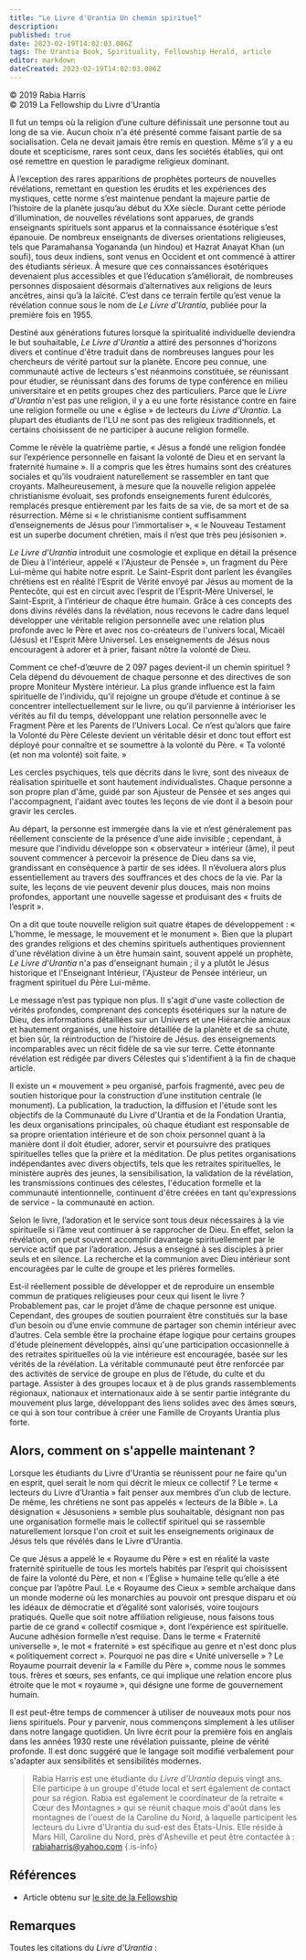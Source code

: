 ```yaml
---
title: "Le Livre d'Urantia Un chemin spirituel"
description: 
published: true
date: 2023-02-19T14:02:03.086Z
tags: The Urantia Book, Spirituality, Fellowship Herald, article
editor: markdown
dateCreated: 2023-02-19T14:02:03.086Z
---
```


<p class="v-card v-sheet theme--light grey lighten-3 px-2">© 2019 Rabia Harris<br>© 2019 La Fellowship du Livre d'Urantia</p>


Il fut un temps où la religion d’une culture définissait une personne tout au long de sa vie. Aucun choix n'a été présenté comme faisant partie de sa socialisation. Cela ne devait jamais être remis en question. Même s’il y a eu doute et scepticisme, rares sont ceux, dans les sociétés établies, qui ont osé remettre en question le paradigme religieux dominant. 

À l’exception des rares apparitions de prophètes porteurs de nouvelles révélations, remettant en question les érudits et les expériences des mystiques, cette norme s’est maintenue pendant la majeure partie de l’histoire de la planète jusqu’au début du XXe siècle. Durant cette période d’illumination, de nouvelles révélations sont apparues, de grands enseignants spirituels sont apparus et la connaissance ésotérique s’est épanouie. De nombreux enseignants de diverses orientations religieuses, tels que Paramahansa Yogananda (un hindou) et Hazrat Anayat Khan (un soufi), tous deux indiens, sont venus en Occident et ont commencé à attirer des étudiants sérieux. À mesure que ces connaissances ésotériques devenaient plus accessibles et que l’éducation s’améliorait, de nombreuses personnes disposaient désormais d’alternatives aux religions de leurs ancêtres, ainsi qu’à la laïcité. C’est dans ce terrain fertile qu’est venue la révélation connue sous le nom de _Le Livre d’Urantia_, publiée pour la première fois en 1955. 

Destiné aux générations futures lorsque la spiritualité individuelle deviendra le but souhaitable, _Le Livre d'Urantia_ a attiré des personnes d'horizons divers et continue d'être traduit dans de nombreuses langues pour les chercheurs de vérité partout sur la planète. Encore peu connue, une communauté active de lecteurs s'est néanmoins constituée, se réunissant pour étudier, se réunissant dans des forums de type conférence en milieu universitaire et en petits groupes chez des particuliers. Parce que le _Livre d'Urantia_ n'est pas une religion, il y a eu une forte résistance contre en faire une religion formelle ou une « église » de lecteurs du _Livre d'Urantia_. La plupart des étudiants de l'LU ne sont pas des religieux traditionnels, et certains choisissent de ne participer à aucune religion formelle. 

Comme le révèle la quatrième partie, « Jésus a fondé une religion fondée sur l’expérience personnelle en faisant la volonté de Dieu et en servant la fraternité humaine ». Il a compris que les êtres humains sont des créatures sociales et qu’ils voudraient naturellement se rassembler en tant que croyants. Malheureusement, à mesure que la nouvelle religion appelée christianisme évoluait, ses profonds enseignements furent édulcorés, remplacés presque entièrement par les faits de sa vie, de sa mort et de sa résurrection. Même si « le christianisme contient suffisamment d’enseignements de Jésus pour l’immortaliser », « le Nouveau Testament est un superbe document chrétien, mais il n’est que très peu jésisonien ». 

_Le Livre d'Urantia_ introduit une cosmologie et explique en détail la présence de Dieu à l'intérieur, appelé « l'Ajusteur de Pensée », un fragment du Père Lui-même qui habite notre esprit. Le Saint-Esprit dont parlent les évangiles chrétiens est en réalité l’Esprit de Vérité envoyé par Jésus au moment de la Pentecôte, qui est en circuit avec l’esprit de l’Esprit-Mère Universel, le Saint-Esprit, à l’intérieur de chaque être humain. Grâce à ces concepts des dons divins révélés dans la révélation, nous recevons le cadre dans lequel développer une véritable religion personnelle avec une relation plus profonde avec le Père et avec nos co-créateurs de l'univers local, Micaël (Jésus) et l'Esprit Mère Universel. Les enseignements de Jésus nous encouragent à adorer et à prier, faisant nôtre la volonté de Dieu. 

Comment ce chef-d’œuvre de 2 097 pages devient-il un chemin spirituel ? Cela dépend du dévouement de chaque personne et des directives de son propre Moniteur Mystère intérieur. La plus grande influence est la faim spirituelle de l’individu, qu’il rejoigne un groupe d’étude et continue à se concentrer intellectuellement sur le livre, ou qu’il parvienne à intérioriser les vérités au fil du temps, développant une relation personnelle avec le Fragment Père et les Parents de l’Univers Local. Ce n’est qu’alors que faire la Volonté du Père Céleste devient un véritable désir et donc tout effort est déployé pour connaître et se soumettre à la volonté du Père. « Ta volonté (et non ma volonté) soit faite. » 

Les cercles psychiques, tels que décrits dans le livre, sont des niveaux de réalisation spirituelle et sont hautement individualistes. Chaque personne a son propre plan d'âme, guidé par son Ajusteur de Pensée et ses anges qui l'accompagnent, l'aidant avec toutes les leçons de vie dont il a besoin pour gravir les cercles. 

Au départ, la personne est immergée dans la vie et n’est généralement pas réellement consciente de la présence d’une aide invisible ; cependant, à mesure que l’individu développe son « observateur » intérieur (âme), il peut souvent commencer à percevoir la présence de Dieu dans sa vie, grandissant en conséquence à partir de ses idées. Il n’évoluera alors plus essentiellement au travers des souffrances et des chocs de la vie. Par la suite, les leçons de vie peuvent devenir plus douces, mais non moins profondes, apportant une nouvelle sagesse et produisant des « fruits de l’esprit ». 

On a dit que toute nouvelle religion suit quatre étapes de développement : « L'homme, le message, le mouvement et le monument ». Bien que la plupart des grandes religions et des chemins spirituels authentiques proviennent d'une révélation divine à un être humain saint, souvent appelé un prophète, _Le Livre d'Urantia_ n'a pas d'enseignant humain ; il y a plutôt le Jésus historique et l'Enseignant Intérieur, l'Ajusteur de Pensée intérieur, un fragment spirituel du Père Lui-même. 

Le message n’est pas typique non plus. Il s'agit d'une vaste collection de vérités profondes, comprenant des concepts ésotériques sur la nature de Dieu, des informations détaillées sur un Univers et une Hiérarchie amicaux et hautement organisés, une histoire détaillée de la planète et de sa chute, et bien sûr, la réintroduction de l'histoire de Jésus. des enseignements incomparables avec un récit fidèle de sa vie sur terre. Cette étonnante révélation est rédigée par divers Célestes qui s'identifient à la fin de chaque article. 

Il existe un « mouvement » peu organisé, parfois fragmenté, avec peu de soutien historique pour la construction d’une institution centrale (le monument). La publication, la traduction, la diffusion et l'étude sont les objectifs de la Communauté du Livre d'Urantia et de la Fondation Urantia, les deux organisations principales, où chaque étudiant est responsable de sa propre orientation intérieure et de son choix personnel quant à la manière dont il doit étudier, adorer, servir et poursuivre des pratiques spirituelles telles que la prière et la méditation. De plus petites organisations indépendantes avec divers objectifs, tels que les retraites spirituelles, le ministère auprès des jeunes, la sensibilisation, la validation de la révélation, les transmissions continues des célestes, l'éducation formelle et la communauté intentionnelle, continuent d'être créées en tant qu'expressions de service - la communauté en action. 

Selon le livre, l’adoration et le service sont tous deux nécessaires à la vie spirituelle si l’âme veut continuer à se rapprocher de Dieu. En effet, selon la révélation, on peut souvent accomplir davantage spirituellement par le service actif que par l’adoration. Jésus a enseigné à ses disciples à prier seuls et en silence. La recherche et la communion avec Dieu intérieur sont encouragées par le culte de groupe et les prières formelles. 

Est-il réellement possible de développer et de reproduire un ensemble commun de pratiques religieuses pour ceux qui lisent le livre ? Probablement pas, car le projet d’âme de chaque personne est unique. Cependant, des groupes de soutien pourraient être constitués sur la base d’un besoin ou d’une envie commune de partager son chemin intérieur avec d’autres. Cela semble être la prochaine étape logique pour certains groupes d'étude pleinement développés, ainsi qu'une participation occasionnelle à des retraites spirituelles où la vie intérieure est encouragée, basée sur les vérités de la révélation. La véritable communauté peut être renforcée par des activités de service de groupe en plus de l’étude, du culte et du partage. Assister à des groupes locaux et à de plus grands rassemblements régionaux, nationaux et internationaux aide à se sentir partie intégrante du mouvement plus large, développant des liens solides avec des âmes sœurs, ce qui à son tour contribue à créer une Famille de Croyants Urantia plus forte. 

## Alors, comment on s'appelle maintenant ? 

Lorsque les étudiants du Livre d'Urantia se réunissent pour ne faire qu'un en esprit, quel serait le nom qui décrit le mieux ce collectif ? Le terme « lecteurs du Livre d’Urantia » fait penser aux membres d’un club de lecture. De même, les chrétiens ne sont pas appelés « lecteurs de la Bible ». La désignation « Jésusoniens » semble plus souhaitable, désignant non pas une organisation formelle mais le collectif spirituel qui se rassemble naturellement lorsque l'on croit et suit les enseignements originaux de Jésus tels que révélés dans le Livre d'Urantia. 

Ce que Jésus a appelé le « Royaume du Père » est en réalité la vaste fraternité spirituelle de tous les mortels habités par l’esprit qui choisissent de faire la volonté du Père, et non « l’Église » humaine telle qu’elle a été conçue par l’apôtre Paul. Le « Royaume des Cieux » semble archaïque dans un monde moderne où les monarchies au pouvoir ont presque disparu et où les idéaux de démocratie et d’égalité sont valorisés, voire toujours pratiqués. Quelle que soit notre affiliation religieuse, nous faisons tous partie de ce grand « collectif cosmique », dont l’expérience est spirituelle. Aucune adhésion formelle n’est requise. Dans le terme « Fraternité universelle », le mot « fraternité » est spécifique au genre et n'est donc plus « politiquement correct ». Pourquoi ne pas dire « Unité universelle » ? Le Royaume pourrait devenir la « Famille du Père », comme nous le sommes tous. frères et sœurs, ses enfants, ce qui implique une relation encore plus étroite que le mot « royaume », qui désigne une forme de gouvernement humain. 

Il est peut-être temps de commencer à utiliser de nouveaux mots pour nos liens spirituels. Pour y parvenir, nous commençons simplement à les utiliser dans notre langage quotidien. Un livre écrit pour la première fois en anglais dans les années 1930 reste une révélation puissante, pleine de vérité profonde. Il est donc suggéré que le langage soit modifié verbalement pour s'adapter aux sensibilités et sensibilités modernes. 

> Rabia Harris est une étudiante du _Livre d'Urantia_ depuis vingt ans. Elle participe à un groupe d'étude local et sert également de contact pour sa région. Rabia est également le coordinateur de la retraite « Cœur des Montagnes » qui se réunit chaque mois d'août dans les montagnes de l'ouest de la Caroline du Nord, à laquelle participent les lecteurs du Livre d'Urantia du sud-est des États-Unis. Elle réside à Mars Hill, Caroline du Nord, près d'Asheville et peut être contactée à : rabiaharris@yahoo.com 
{.is-info}

## Références

- Article obtenu sur [le site de la Fellowship](https://urantia-book.org/archive/newsletters/herald/)



## Remarques

Toutes les citations du _Livre d'Urantia_ : 

[^1]: <a id="a60_6"></a>[LU 19:2.6](/fr/The_Urantia_Book/19#p2_6) ; 
[^2]: <a id="a61_6"></a>[LU 195:10.18](/fr/The_Urantia_Book/195#p10_18) ; 
[^3]: <a id="a62_6"></a>[LU 196:2.1](/fr/The_Urantia_Book/196#p2_1) 

